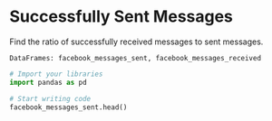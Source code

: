 # Successfully Sent Messages

Find the ratio of successfully received messages to sent messages.

```
DataFrames: facebook_messages_sent, facebook_messages_received
```

```python
# Import your libraries
import pandas as pd

# Start writing code
facebook_messages_sent.head()
```